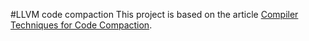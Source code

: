 #LLVM code compaction
This project is based on the article [Compiler Techniques for Code Compaction](http://users.elis.ugent.be/~brdsutte/research/publications/2000TOPLASdebray.pdf).